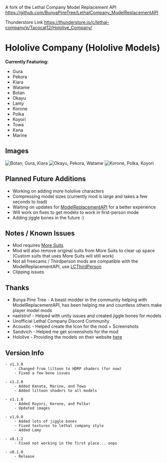 A fork of the Lethal Company Model Replacement API
https://github.com/BunyaPineTree/LethalCompany_ModelReplacementAPI

Thunderstore Link
https://thunderstore.io/c/lethal-company/p/Tacocat12/Hololive_Company/

# Hololive Company (Hololive Models)

**Currently Featuring:**
+ Gura
+ Pekora
+ Kiara
+ Watame
+ Botan
+ Okayu
+ Lamy
+ Korone
+ Polka
+ Koyori
+ Towa
+ Kana
+ Marine

## Images
![Botan, Gura, Kiara](https://i.imgur.com/vLejRRy.png)
![Okayu, Pekora, Watame](https://i.imgur.com/uacrXK4.png)
![Korone, Polka, Koyori](https://i.imgur.com/jEsO0PE.png)

## Planned Future Additions
+ Working on adding more hololive characters
+ Compressing model sizes (currently mod is large and takes a few seconds to load)
+ Waiting on updates for [ModelReplacementAPI](https://thunderstore.io/c/lethal-company/p/BunyaPineTree/ModelReplacementAPI/) for a better experience
+ Will work on fixes to get models to work in first-person mode
+ Adding jiggle bones in the future :)


## Notes / Known Issues
+ Mod requires [More Suits](https://thunderstore.io/c/lethal-company/p/x753/More_Suits/)
+ Mod will also remove original suits from More Suits to clear up space (Custom suits that uses More Suits will still work)
+ Not all freecams / Thirdperson mods are compatible with the ModelReplacementAPI, use [LCThirdPerson](https://thunderstore.io/c/lethal-company/p/xboxcontroller/LCThirdPerson/)
+ Clipping issues

## Thanks
+ Bunya Pine Tree - A beast modder in the community helping with ModelReplacementAPI, has been helping me and countless others make player model mods
+ naelstrof - Helped with unity issues and created jiggle bones for models
+ Unofficial Lethal Company Discord Community
+ Acoustic - Helped create the Icon for the mod + Screenshots
+ Sandvich - Helped me get screenshots for the mod
+ Hololive - Providing the models on their website [here](https://www.mmd.hololive.tv/)

## Version Info
```
- v1.3.0
    - Changed from liltoon to HDRP shaders (for now)
    - Fixed a few bone issues

- v1.2.0
    - Added Kanata, Marine, and Towa
    - Added liltoon shaders to all models

- v1.1.0
    - Added Koyori, Korone, and Polka!
    - Updated images

- v1.0.0
    - Added lots of jiggle bones   
    - Fixed textures to lethal company style
    - Added Lamy

- v0.1.2
    - Fixed not working in the first place... oops

- v0.1.0
    - Release
```
